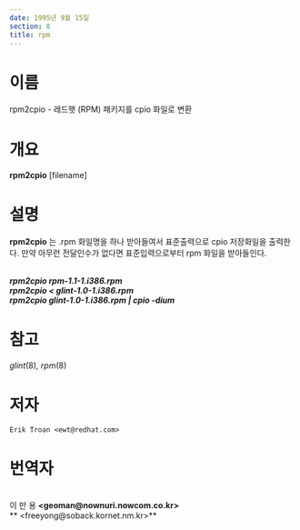 ```yaml
---
date: 1995년 9월 15일
section: 8
title: rpm
---
```


이름
====

rpm2cpio - 레드햇 (RPM) 패키지를 cpio 화일로 변환

개요
====

**rpm2cpio** \[filename\]

설명
====

**rpm2cpio** 는 .rpm 화일명을 하나 받아들여서 표준출력으로 cpio
저장화일을 출력한다. 만약 아무런 전달인수가 없다면 표준입력으로부터 rpm
화일을 받아들인다.

\
***rpm2cpio rpm-1.1-1.i386.rpm***\
***rpm2cpio \< glint-1.0-1.i386.rpm***\
***rpm2cpio glint-1.0-1.i386.rpm \| cpio -dium***

참고
====

*glint*(8)*,* *rpm*(8)

저자
====

    Erik Troan <ewt@redhat.com>

번역자
======

\
이 만 용 **\<geoman\@nownuri.nowcom.co.kr\>**\
** \<freeyong\@soback.kornet.nm.kr\>**
